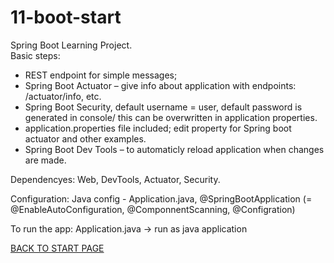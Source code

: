 # 11-boot-start
Spring Boot Learning Project.  
Basic steps:  
 - REST endpoint for simple messages;  
 - Spring Boot Actuator – give info about application with endpoints:   /actuator/info, etc.     
 - Spring Boot Security, default username = user, default password is generated in console/ this can be overwritten in application properties.  
 - application.properties file included; edit property for Spring boot actuator and other examples.
 - Spring Boot Dev Tools – to automaticly reload application when changes are made.

Dependencyes: Web, DevTools, Actuator, Security.    

Configuration: Java config - Application.java, @SpringBootApplication (=  @EnableAutoConfiguration, @ComponnentScanning, @Configration)

To run the app: Application.java -> run as java application

[BACK TO START PAGE](https://github.com/FlorescuAndrei/Start.git)
